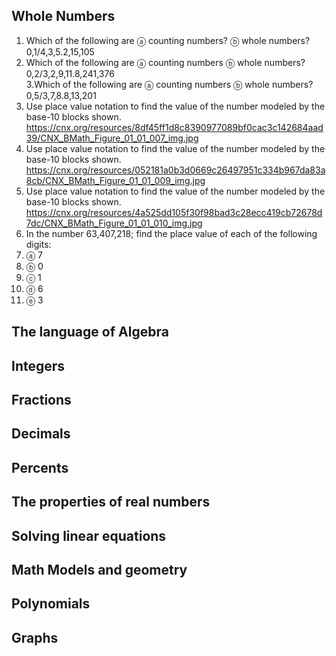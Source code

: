 ## Whole Numbers
1. Which of the following are ⓐ counting numbers? ⓑ whole numbers?<br>
0,1/4,3,5.2,15,105<br>
2. Which of the following are ⓐ counting numbers ⓑ whole numbers?<br>
0,2/3,2,9,11.8,241,376<br>
3.Which of the following are ⓐ counting numbers ⓑ whole numbers?<br>
0,5/3,7,8.8,13,201<br>
4. Use place value notation to find the value of the number modeled by the base-10 blocks shown.<br>
https://cnx.org/resources/8df45ff1d8c8390977089bf0cac3c142684aad39/CNX_BMath_Figure_01_01_007_img.jpg
5. Use place value notation to find the value of the number modeled by the base-10 blocks shown.<br>
https://cnx.org/resources/052181a0b3d0669c26497951c334b967da83a8cb/CNX_BMath_Figure_01_01_009_img.jpg
6. Use place value notation to find the value of the number modeled by the base-10 blocks shown.<br>
https://cnx.org/resources/4a525dd105f30f98bad3c28ecc419cb72678d7dc/CNX_BMath_Figure_01_01_010_img.jpg
7. In the number 63,407,218; find the place value of each of the following digits:<br>
  1. ⓐ 7
  1. ⓑ 0
  1. ⓒ 1
  1. ⓓ 6
  1. ⓔ 3
## The language of Algebra

## Integers

## Fractions

## Decimals

## Percents

## The properties of real numbers

## Solving linear equations

## Math Models and geometry

## Polynomials

## Graphs
